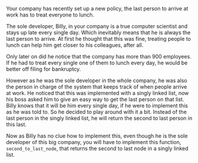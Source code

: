 Your company has recently set up a new policy, the last person to arrive at work has to treat everyone to lunch. 

The sole developer, Billy, in your company is a true computer scientist and stays up late every single day. Which inevitably means that he is always the last person to arrive. At first he thought that this was fine, treating people to lunch can help him get closer to his colleagues, after all. 

Only later on did he notice that the company has more than 900 employees. If he had to treat every single one of them to lunch every day, he would be better off filing for bankruptcy.

However as he was the sole developer in the whole company, he was also the person in charge of the system that keeps track of when people arrive at work. He noticed that this was implemented with a singly linked list, now his boss asked him to give an easy way to get the last person on that list. Billy knows that it will be him every single day, if he were to implement this as he was told to. So he decided to play around with it a bit. Instead of the last person in the singly linked list, he will return the second to last person in this last.

Now as Billy has no clue how to implement this, even though he is the sole developer of this big company, you will have to implement this function, `second_to_last_node`, that returns the second to last node in a singly linked list.